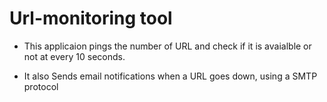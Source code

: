 # Url-monitoring tool

- This applicaion pings the number of URL and check if it is avaialble or not at every 10 seconds.

- It also Sends email notifications when a URL goes down, using a SMTP protocol 
